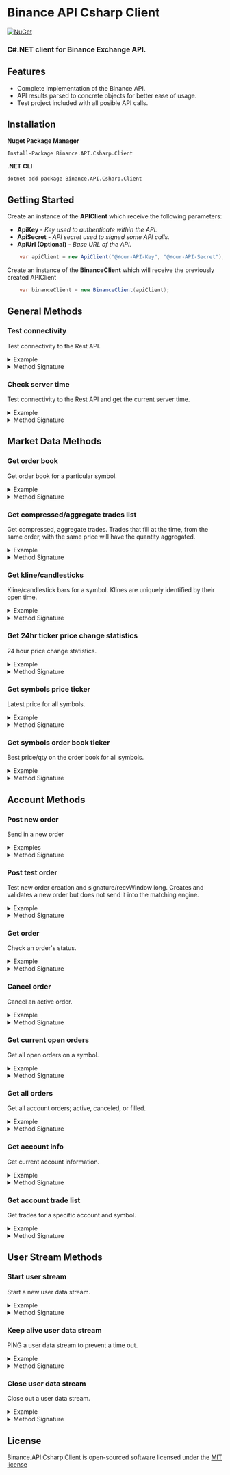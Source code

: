 # Binance API Csharp Client
[![NuGet](https://img.shields.io/badge/nuget-v1.0.1-blue.svg)](https://www.nuget.org/packages/Binance.API.Csharp.Client)
### C#.NET client for Binance Exchange API.

## Features
- Complete implementation of the Binance API.
- API results parsed to concrete objects for better ease of usage.
- Test project included with all posible API calls.

## Installation

**Nuget Package Manager**
```
Install-Package Binance.API.Csharp.Client
```
**.NET CLI**
```
dotnet add package Binance.API.Csharp.Client
```
## Getting Started
Create an instance of the **APIClient** which receive the following parameters:

* **ApiKey** - *Key used to authenticate within the API.*
* **ApiSecret** - *API secret used to signed some API calls.*
* **ApiUrl (Optional)** - *Base URL of the API.*
```c#
    var apiClient = new ApiClient("@Your-API-Key", "@Your-API-Secret");
```

Create an instance of the **BinanceClient** which will receive the previously created APIClient
 
```c#
    var binanceClient = new BinanceClient(apiClient);
```

## General Methods
### Test connectivity
Test connectivity to the Rest API.
<details>
 <summary>Example</summary>
 
```c#
    var test = binanceClient.TestConnectivity().Result;
```
</details>
<details>
 <summary>Method Signature</summary>

```c#
    public async Task<dynamic> TestConnectivity()
```
</details>

### Check server time
Test connectivity to the Rest API and get the current server time.
<details>
 <summary>Example</summary>
 
```c#
    var serverTime = binanceClient.GetServerTime().Result;
```
</details>
<details>
 <summary>Method Signature</summary>

```c#
    public async Task<ServerInfo> GetServerTime()
```
</details>

## Market Data Methods
### Get order book
Get order book for a particular symbol.
<details>
 <summary>Example</summary>
 
```c#
    var orderBook = binanceClient.GetOrderBook("ethbtc").Result;
```
</details>
<details>
 <summary>Method Signature</summary>

```c#
    public async Task<OrderBook> GetOrderBook(string symbol, int limit = 100)
```
</details>

### Get compressed/aggregate trades list
Get compressed, aggregate trades. Trades that fill at the time, from the same order, with the same price will have the quantity aggregated.
<details>
 <summary>Example</summary>
 
```c#
    var aggregateTrades = binanceClient.GetAggregateTrades("ethbtc").Result;
```
</details>
<details>
 <summary>Method Signature</summary>

```c#
    public async Task<IEnumerable<AggregateTrade>> GetAggregateTrades(string symbol, int limit = 500)
```
</details>

### Get kline/candlesticks
Kline/candlestick bars for a symbol. Klines are uniquely identified by their open time.
<details>
 <summary>Example</summary>
 
```c#
    var candlestick = binanceClient.GetCandleSticks("ethbtc", TimeInterval.Minutes_15).Result;
```
</details>
<details>
 <summary>Method Signature</summary>

```c#
    public async Task<IEnumerable<Candlestick>> GetCandleSticks(string symbol, TimeInterval interval, int limit = 500)
```
</details>

### Get 24hr ticker price change statistics
24 hour price change statistics.
<details>
 <summary>Example</summary>
 
```c#
    var priceChangeInfo = binanceClient.GetPriceChange24H("ethbtc").Result;
```
</details>
<details>
 <summary>Method Signature</summary>

```c#
    public async Task<PriceChangeInfo> GetPriceChange24H(string symbol)
```
</details>

### Get symbols price ticker
Latest price for all symbols.
<details>
 <summary>Example</summary>
 
```c#
    var tickerPrices = binanceClient.GetAllPrices().Result;
```
</details>
<details>
 <summary>Method Signature</summary>

```c#
    public async Task<IEnumerable<SymbolPrice>> GetAllPrices()
```
</details>

### Get symbols order book ticker
Best price/qty on the order book for all symbols.
<details>
 <summary>Example</summary>
 
```c#
    var orderBookTickers = binanceClient.GetOrderBookTicker().Result;
```
</details>
<details>
 <summary>Method Signature</summary>

```c#
    public async Task<IEnumerable<OrderBookTicker>> GetOrderBookTicker()
```
</details>

## Account Methods
### Post new order
Send in a new order
<details>
 <summary>Examples</summary>

Post new order (LIMIT)
```c#
    var buyOrder = binanceClient.PostNewOrder("ethbtc", 1m, 0.045m, OrderSide.BUY).Result;
    var sellOrder = binanceClient.PostNewOrder("ethbtc", 1m, 0.04m, OrderSide.SELL).Result;
```
Post new order (MARKET)
```c#
    var buyMarketOrder = binanceClient.PostNewOrder("ethbtc", 0.32m, 0m, OrderSide.BUY, OrderType.MARKET).Result;
    var sellMarketOrder = binanceClient.PostNewOrder("ethbtc", 0.1m, 0m, OrderSide.SELL, OrderType.MARKET).Result;
```
Post new STOP order
```c#
    var stopOrder = binanceClient.PostNewOrder("ethbtc", 0.5m, 0.01m, OrderSide.BUY, stopPrice: 0.5m).Result;
```
Post new ICEBERG order
```c#
    var icebergOrder = binanceClient.PostNewOrder("ethbtc", 2m, 0.01m, OrderSide.BUY, icebergQty: 5m).Result;
```

</details>
<details>
 <summary>Method Signature</summary>

```c#
    public async Task<NewOrder> PostNewOrder(string symbol, decimal quantity, decimal price, OrderType orderType, OrderSide side, TimeInForce timeInForce = TimeInForce.GTC, long recvWindow = 6000000)
```
</details>

### Post test order 
Test new order creation and signature/recvWindow long. Creates and validates a new order but does not send it into the matching engine.
<details>
 <summary>Example</summary>
 
```c#
    var testOrder = binanceClient.PostNewOrderTest("ethbtc", 1m, 0.1m, OrderType.LIMIT, OrderSide.BUY).Result;
```
</details>
<details>
 <summary>Method Signature</summary>

```c#
    public async Task<dynamic> PostNewOrderTest(string symbol, decimal quantity, decimal price, OrderType orderType, OrderSide side, TimeInForce timeInForce = TimeInForce.GTC, long recvWindow = 6000000)
```
</details>

### Get order
Check an order's status.
<details>
 <summary>Example</summary>
 
```c#
    var order = binanceClient.GetOrder("ethbtc", 8982811).Result;
```
</details>
<details>
 <summary>Method Signature</summary>

```c#
    public async Task<Order> GetOrder(string symbol, long? orderId = null, string origClientOrderId = null, long recvWindow = 6000000)
```
</details>

 ### Cancel order 
Cancel an active order.
<details>
 <summary>Example</summary>
 
```c#
    var canceledOrder = binanceClient.CancelOrder("ethbtc", 9137796).Result;
```
</details>
<details>
 <summary>Method Signature</summary>

```c#
    public async Task<CanceledOrder> CancelOrder(string symbol, long? orderId = null, string origClientOrderId = null, long recvWindow = 6000000)
```
</details>

### Get current open orders
Get all open orders on a symbol.
<details>
 <summary>Example</summary>
 
```c#
    var openOrders = binanceClient.GetCurrentOpenOrders("ethbtc").Result;
```
</details>
<details>
 <summary>Method Signature</summary>

```c#
    public async Task<IEnumerable<Order>> GetCurrentOpenOrders(string symbol, long recvWindow = 6000000)
```
</details>

### Get all orders
Get all account orders; active, canceled, or filled.
<details>
 <summary>Example</summary>
 
```c#
    var allOrders = binanceClient.GetAllOrders("ethbtc").Result;
```
</details>
<details>
 <summary>Method Signature</summary>

```c#
    public async Task<IEnumerable<Order>> GetAllOrders(string symbol, long? orderId = null, int limit = 500, long recvWindow = 6000000)
```
</details>

### Get account info
Get current account information.
<details>
 <summary>Example</summary>
 
```c#
    var accountInfo = binanceClient.GetAccountInfo().Result;
```
</details>
<details>
 <summary>Method Signature</summary>

```c#
    public async Task<AccountInfo> GetAccountInfo(long recvWindow = 6000000)
```
</details>

### Get account trade list
Get trades for a specific account and symbol.
<details>
 <summary>Example</summary>
 
```c#
    var tradeList = binanceClient.GetTradeList("ethbtc").Result;
```
</details>
<details>
 <summary>Method Signature</summary>

```c#
    public async Task<IEnumerable<Trade>> GetTradeList(string symbol, long recvWindow = 6000000)
```
</details>

## User Stream Methods
### Start user stream
Start a new user data stream.
<details>
 <summary>Example</summary>
 
```c#
    var listenKey = binanceClient.StartUserStream().Result.ListenKey;
```
</details>
<details>
 <summary>Method Signature</summary>

```c#
    public async Task<UserStreamInfo> StartUserStream()
```
</details>

### Keep alive user data stream
PING a user data stream to prevent a time out.
<details>
 <summary>Example</summary>
 
```c#
    var ping = binanceClient.KeepAliveUserStream("@ListenKey").Result;
```
</details>
<details>
 <summary>Method Signature</summary>

```c#
    public async Task<dynamic> KeepAliveUserStream(string listenKey)
```
</details>

### Close user data stream
Close out a user data stream.
<details>
 <summary>Example</summary>
 
```c#
    var resut = binanceClient.CloseUserStream("@ListenKey").Result;
```
</details>
<details>
 <summary>Method Signature</summary>

```c#
    public async Task<dynamic> CloseUserStream(string listenKey)
```
</details>

## License

Binance.API.Csharp.Client is open-sourced software licensed under the [MIT license](http://opensource.org/licenses/MIT)
